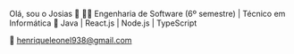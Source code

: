 Olá, sou o Josias 👋
👨‍💻 Engenharia de Software (6º semestre) | Técnico em Informática
🔧 Java | React.js | Node.js | TypeScript

📧 henriqueleonel938@gmail.com 

